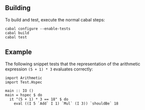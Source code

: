Building
--------

To build and test, execute the normal cabal steps:

    cabal configure --enable-tests
    cabal build
    cabal test

Example
-------

The following snippet tests that the representation of the arithmetic expression `(5 + 1) * 3` evaluates correctly:

~~~ {.haskell .literate}
import Arithmetic
import Test.Hspec

main :: IO ()
main = hspec $ do
  it "(5 + 1) * 3 == 18" $ do
    eval ((I 5 `Add` I 1) `Mul` (I 3)) `shouldBe` 18
~~~
